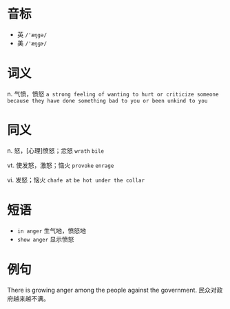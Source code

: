 # 音标

- 英 `/'æŋgə/`
- 美 `/'æŋɡɚ/`

# 词义

n. 气愤，愤怒
`a strong feeling of wanting to hurt or criticize someone because they have done something bad to you or been unkind to you`

# 同义

n. 怒，[心理]愤怒；忿怒
`wrath` `bile`

vt. 使发怒，激怒；恼火
`provoke` `enrage`

vi. 发怒；恼火
`chafe at` `be hot under the collar`

# 短语

- `in anger` 生气地，愤怒地
- `show anger` 显示愤怒

# 例句

There is growing anger among the people against the government.
民众对政府越来越不满。


